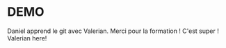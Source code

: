 # DEMO
Daniel apprend le git avec Valerian. Merci pour la formation ! C'est super ! 
Valerian here!

